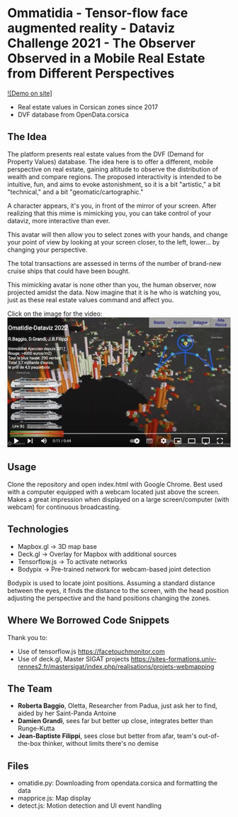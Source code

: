 # Ommatidia - Tensor-flow face augmented reality - Dataviz Challenge 2021 - The Observer Observed in a Mobile Real Estate from Different Perspectives

[![Demo on site]](https://filippi.github.io/ommatidie/)

- Real estate values in Corsican zones since 2017
- DVF database from OpenData.corsica

## The Idea
The platform presents real estate values from the DVF (Demand for Property Values) database. The idea here is to offer a different, mobile perspective on real estate, gaining altitude to observe the distribution of wealth and compare regions. 
The proposed interactivity is intended to be intuitive, fun, and aims to evoke astonishment, so it is a bit "artistic," a bit "technical," and a bit "geomatic/cartographic."

A character appears, it's you, in front of the mirror of your screen. After realizing that this mime is mimicking you, you can take control of your dataviz, more interactive than ever.

This avatar will then allow you to select zones with your hands, and change your point of view by looking at your screen closer, to the left, lower... by changing your perspective.

The total transactions are assessed in terms of the number of brand-new cruise ships that could have been bought.

This mimicking avatar is none other than you, the human observer, now projected amidst the data. Now imagine that it is he who is watching you, just as these real estate values command and affect you.

Click on the image for the video:
[![Watch the video](videomin.jpg)](https://youtu.be/qLZNRctZzt0)

## Usage
Clone the repository and open index.html with Google Chrome. Best used with a computer equipped with a webcam located just above the screen. Makes a great impression when displayed on a large screen/computer (with webcam) for continuous broadcasting.

## Technologies
- Mapbox.gl -> 3D map base
- Deck.gl -> Overlay for Mapbox with additional sources
- Tensorflow.js -> To activate networks
- Bodypix -> Pre-trained network for webcam-based joint detection

Bodypix is used to locate joint positions. Assuming a standard distance between the eyes, it finds the distance to the screen, with the head position adjusting the perspective and the hand positions changing the zones.

## Where We Borrowed Code Snippets
Thank you to:
- Use of tensorflow.js https://facetouchmonitor.com
- Use of deck.gl, Master SIGAT projects https://sites-formations.univ-rennes2.fr/mastersigat/index.php/realisations/projets-webmapping
 
## The Team
- **Roberta Baggio**, Oletta, Researcher from Padua, just ask her to find, aided by her Saint-Panda Antoine
- **Damien Grandi**, sees far but better up close, integrates better than Runge-Kutta
- **Jean-Baptiste Filippi**, sees close but better from afar, team's out-of-the-box thinker, without limits there's no demise

## Files
- omatidie.py: Downloading from opendata.corsica and formatting the data
- mapprice.js: Map display
- detect.js: Motion detection and UI event handling

